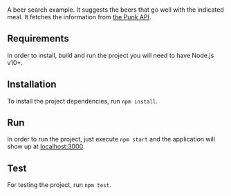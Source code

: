 \
A beer search example. It suggests the beers that go well with the indicated meal. It fetches the information from [the Punk API](https://punkapi.com/documentation/v2).

## Requirements

In order to install, build and run the project you will need to have Node.js v10+.

## Installation

To install the project dependencies, run `npm install`.

## Run

In order to run the project, just execute `npm start` and the application will show up at [localhost:3000](localhost:3000).

## Test

For testing the project, run `npm test`.

